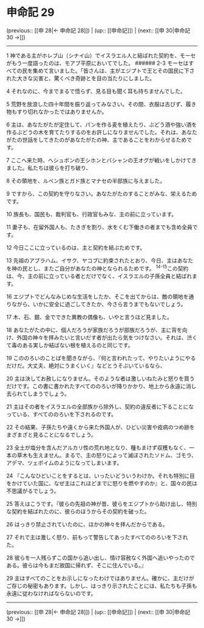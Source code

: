 # 申命記 29

(previous:: [[申 28|← 申命記 28]]) | (up:: [[申命記]]) | (next:: [[申 30|申命記 30 →]])

***




1 
神である主がホレブ山（シナイ山）でイスラエル人と結ばれた契約を、モーセがもう一度語ったのは、モアブ平原においてでした。 ###### 2-3 モーセはすべての民を集めて言いました。「皆さんは、主がエジプトで王とその国民に下された大きな災害と、驚くべき奇跡とを目の当たりにしました。 



4 
それなのに、今までまるで悟らず、見る目も聞く耳も持ちませんでした。 



5 
荒野を放浪した四十年間を振り返ってみなさい。その間、衣服は古びず、履き物もすり切れなかったではありませんか。 



6 
主は、あなたがたが定住して、パンを作る麦を植えたり、ぶどう酒や強い酒を作るぶどうの木を育てたりするのをお許しになりませんでした。それは、あなたがたの世話をしてきたのがあなたがたの神、主であることをわからせるためです。 



7 
ここへ来た時、ヘシュボンの王シホンとバシャンの王オグが戦いをしかけてきました。私たちは彼らを打ち破り、 



8 
その領地を、ルベン族とガド族とマナセの半部族に与えました。 



9 
ですから、この契約を守りなさい。あなたがたのすることがみな、栄えるためです。 



10 
族長も、国民も、裁判官も、行政官もみな、主の前に立っています。 



11 
妻子も、在留外国人も、たきぎを割り、水をくむ下働きの者までも含め全員です。 



12 
今日ここに立っているのは、主と契約を結ぶためです。 



13 
先祖のアブラハム、イサク、ヤコブに約束されたとおり、今日、主はあなたを神の民とし、またご自分があなたの神となられるためです。 <sup class="versenum">14-15</sup>この契約は、今、主の前に立っている者とだけでなく、イスラエルの子孫全員と結ばれます。 



16 
エジプトでどんなみじめな生活をしたか、そこを出てからは、敵の領地を通りながら、いかに安全に過ごしてきたか、今さら言うまでもないでしょう。 



17 
木、石、銀、金でできた異教の偶像も、いやと言うほど見ました。 



18 
あなたがたの中に、個人だろうが家族だろうが部族だろうが、主に背を向け、外国の神々を拝みたいと言いだす者が出たら気をつけなさい。それは、渋くて毒のある実しか結ばない根を植えるのと同じです。 



19 
こののろいのことばを聞きながら、『何と言われたって、やりたいようにやるだけだ。大丈夫、絶対にうまくいく』などとうそぶいているなら、 



20 
主は決してお赦しになりません。そのような者は激しいねたみと怒りを買うだけです。この書に書かれたすべてののろいが降りかかり、地上から永遠に消し去られてしまうでしょう。 



21 
主はその者をイスラエルの全部族から除外し、契約の違反者に下ることになっている、すべてののろいを下されるのです。 



22 
その結果、子孫たちや遠くから来た外国人が、ひどい災害や疫病のつめ跡をまざまざと見ることになるでしょう。 



23 
全土が塩分を含んだアルカリ性の荒れ地となり、種もまけず収穫もなく、一本の草木も生えません。まるで、主の怒りによって滅ぼされたソドム、ゴモラ、アデマ、ツェボイムのようになってしまいます。 



24 
『こんなひどいことをするとは、いったいどういうわけか。それも特別に目をかけていた国に、なぜ主はこれほどまでに怒りを燃やすのか』と、国々の民は不思議がるでしょう。 



25 
答えはこうです。『彼らの先祖の神が昔、彼らをエジプトから助け出し、特別な契約を結ばれたのに、彼らのほうからその契約を破った。 



26 
はっきり禁止されていたのに、ほかの神々を拝んだからである。 



27 
それで主は激しく怒り、前もって警告してあったすべてののろいを下された。 



28 
彼らを一人残らずこの国から追い出し、情け容赦なく外国へ追いやったのである。彼らは今もまだ故国に帰れず、そこに住んでいる。』 



29 
主はすべてのことをお示しになったわけではありません。確かに、主だけがご存じの秘密もあります。しかし、はっきり示されたことには、私たちも子孫も永遠に従わなければならないのです。

***

(previous:: [[申 28|← 申命記 28]]) | (up:: [[申命記]]) | (next:: [[申 30|申命記 30 →]])
